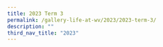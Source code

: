 ```yaml
---
title: 2023 Term 3
permalink: /gallery-life-at-wv/2023/2023-term-3/
description: ""
third_nav_title: "2023"
---
```

